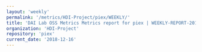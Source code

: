 ```yaml
---
layout: 'weekly'
permalink: '/metrics/HDI-Project/piex/WEEKLY/'
title: 'DAI Lab OSS Metrics Metrics report for piex | WEEKLY-REPORT-2018-12-16'
organization: 'HDI-Project'
repository: 'piex'
current_date: '2018-12-16'
---
```

